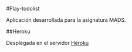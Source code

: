 #Play-todolist

Aplicación desarrollada para la asignatura MADS.

##Heroku

Desplegada en el servidor [Heroku](http://glacial-temple-4502.herokuapp.com/)
